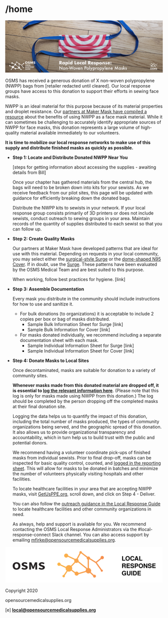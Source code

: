 # /home

![home/lrg-header-1-01.png](home/lrg-header-1-01.png)

OSMS has received a generous donation of X non-woven polypropylene (NWPP) bags from [retailer redacted until cleared]. Our local response groups have access to this donation to support their efforts in sewing face masks. 

NWPP is an ideal material for this purpose because of its material properties and droplet resistance. Our [partners at Maker Mask have compiled a resource](https://makermask.org/the-big-four-criteria-for-community-mask-materials/) about the benefits of using NWPP as a face mask material. While it can sometimes be challenging to accurately identify appropriate sources of NWPP for face masks, this donation represents a large volume of high-quality material available immediately to our volunteers.

**It is time to mobilize our local response networks to make use of this supply and distribute finished masks as quickly as possible.**

- **Step 1: Locate and Distribute Donated NWPP Near You**

    [steps for getting information about accessing the supplies - awaiting details from Bill] 

    Once your chapter has gathered materials from the central hub, the bags will need to be broken down into kits for your sewists. As we receive feedback from our pilot sites, this page will be updated with guidance for efficiently breaking down the donated bags. 

    Distribute the NWPP kits to sewists in your network. If your local response group consists primarily of 3D printers or does not include sewists, conduct outreach to sewing groups in your area. Maintain records of the quantity of supplies distributed to each sewist so that you can follow up. 

- **Step 2: Create Quality Masks**

    Our partners at Maker Mask have developed patterns that are ideal for use with this material. Depending on requests in your local community, you may select either the [surgical-style Surge](https://makermask.org/masks/surge/) or the [dome-shaped N95 Cover](https://makermask.org/masks/cover/). If in doubt, use the [Surge](https://makermask.org/masks/surge/). These patterns have been evaluated by the OSMS Medical Team and are best suited to this purpose.  

    When working, follow best practices for hygiene. [link]

- **Step 3: Assemble Documentation**

    Every mask you distribute in the community should include instructions for how to use and sanitize it. 

    - For bulk donations (to organizations) it is acceptable to include 2 copies per box or bag of masks distributed.
        - Sample Bulk Information Sheet for Surge [link]
        - Sample Bulk Information for Cover [link]
    - For masks donated individually, we recommend including a separate documentation sheet with each mask.
        - Sample Individual Information Sheet for Surge [link]
        - Sample Individual Information Sheet for Cover [link]

- **Step 4: Donate Masks to Local Sites**

    Once decontaminated, masks are suitable for donation to a variety of community sites. 

    **Whenever masks made from this donated material are dropped off, it is essential to [log the relevant information here](https://docs.google.com/forms/d/e/1FAIpQLSfDOj0qfWDNrGgOVyBtH7E6dc3qPwCKRT9j_wk7UjIutqtTAg/viewform?usp=sf_link)**. (Please note that this log is only for masks made using NWPP from this donation.) The log should be completed by the person dropping off the completed masks at their final donation site. 

    Logging the data helps us to quantify the impact of this donation, including the total number of masks produced, the types of community organizations being served, and the geographic spread of this donation. It also allows us to provide organizational transparency and accountability, which in turn help us to build trust with the public and potential donors.

    We recommend having a volunteer coordinate pick-ups of finished masks from individual sewists. Prior to final drop-off, masks can be inspected for basic quality control, counted, and [logged in the reporting sheet](https://docs.google.com/forms/d/e/1FAIpQLSfDOj0qfWDNrGgOVyBtH7E6dc3qPwCKRT9j_wk7UjIutqtTAg/viewform). This will allow for masks to be donated in batches and minimize the number of volunteers physically visiting hospitals and other facilities. 

    To locate healthcare facilities in your area that are accepting NWPP masks, visit [GetUsPPE.org](https://getusppe.org/makers/), scroll down, and click on Step 4 - Deliver. 

    You can also follow the [outreach guidance in the Local Response Guide](https://public.boxcloud.com/api/2.0/internal_files/641456832119/versions/691898898491/representations/pdf/content/?access_token=1!DmialykcRIpOk7EHAYK0JlmqVOwLCysBbiT2rGvtNEv8yNMELyF7bCFcpso_Ipo7FcggRJsUmOv7uKddUHYjiU06a_8DoLz8bYPfvf-ckZv6DCsDEaZGCZzeSR7dLsXHAqUBBR8sDLIxd3MXV422Re-KMCwHS5J2GKye7W9SiuO-FCwNWmA2WYgufH-lFmXVHU9mzL6HEeLG9cQQSRp5SZEcH3B96l-S8gv9nOGW4Tfg8FFEHHp-pZ4IrGWF3pDAP-A30nqKGq-v3W8UGlzQ9ttMSRgU9OMNEWTV8KwSZOF9CH95CDmarTihxbtNx4YYb0X63AuZ77rpssIIumDL39wL730Uu1EiufUF1pgLP_Ai3Scimu5p2-MzAJUB5rGHA5VyY4OGwv8dt94vnFufprsl1qIM2UgIQpHFwurG7_2OGodKXy6HXx_24Y48mhGqCwETiqZm-0LkcD67PBSAYr_iPttaIhyUINP7o09JLqVIYTkTF0aT40mJR-nNWjUnay6oxllq_x8lWeXLTA6eg2WzepSuDNYIHjvjAOJ8yFrZT3zjMSBiUX7Kj4rfcJo.&shared_link=https%3A%2F%2Foscms.app.box.com%2Fs%2Fzh0aynd8hflxkfdaucs14ifs05z8d8dn&box_client_name=box-content-preview&box_client_version=2.37.0#%5B%7B%22num%22%3A34%2C%22gen%22%3A0%7D%2C%7B%22name%22%3A%22XYZ%22%7D%2C69%2C506%2C0%5D) to locate healthcare facilities and other community organizations in need.  

     

    As always, help and support is available for you. We recommend contacting the OSMS Local Response Administrators via the #local-response-connect Slack channel. You can also access support by emailing mfirke@opensourcemedicalsupplies.org. 

![home/osms-logos_OSMS_LRG_WIDE.svg](home/osms-logos_OSMS_LRG_WIDE.svg)

Copyright 2020

opensourcemedicalsupplies.org

[e] **local@opensourcemedicalsupplies.org**